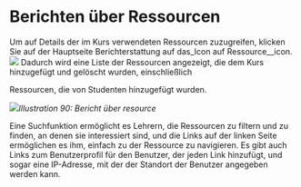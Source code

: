 # Berichten über Ressourcen

Um auf Details der im Kurs verwendeten Ressourcen zuzugreifen, klicken Sie auf der Hauptseite Berichterstattung auf das\_Icon auf Ressource\_\_icon. ![](../../.gitbook/assets/graphics55.png) Dadurch wird eine Liste der Ressourcen angezeigt, die dem Kurs hinzugefügt und gelöscht wurden, einschließlich

Ressourcen, die von Studenten hinzugefügt wurden.

![](../../.gitbook/assets/graphics57.png)_Illustration 90: Bericht über resource_

Eine Suchfunktion ermöglicht es Lehrern, die Ressourcen zu filtern und zu finden, an denen sie interessiert sind, und die Links auf der linken Seite ermöglichen es ihm, einfach zu der Ressource zu navigieren. Es gibt auch Links zum Benutzerprofil für den Benutzer, der jeden Link hinzufügt, und sogar eine IP-Adresse, mit der der Standort der Benutzer angegeben werden kann.

